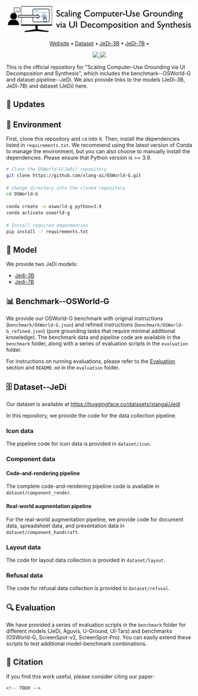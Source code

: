 <p align="center">
  <img src="banner.png" alt="Banner">
</p>

<p align="center">
  <a href="https://osworld-grounding.github.io/">Website</a> •
  <!-- <a href="https://arxiv.org/abs/2404.07972">Paper</a> • -->
  <a href="https://huggingface.co/datasets/xlangai/Jedi">Dataset</a> •
  <a href="https://huggingface.co/xlangai/Jedi-3B-1080p">JeDi-3B</a> •
  <a href="https://huggingface.co/xlangai/Jedi-7B-1080p">JeDi-7B</a> •
</p>

<p align="center">
    <a href="https://img.shields.io/badge/PRs-Welcome-red">
        <img src="https://img.shields.io/badge/PRs-Welcome-red">
    </a>
    <a href="https://img.shields.io/github/last-commit/xlang-ai/OSWorld-G?color=green">
        <img src="https://img.shields.io/github/last-commit/xlang-ai/OSWorld-G?color=green">
    </a>
    <!-- <a href="https://opensource.org/licenses/Apache-2.0">
        <img src="https://img.shields.io/badge/License-Apache%202.0-blue.svg">
    </a> -->
    <!-- <a href="https://badge.fury.io/py/desktop-env">
        <img src="https://badge.fury.io/py/desktop-env.svg">
    </a> -->
    <!-- <a href="https://pepy.tech/project/desktop-env">
        <img src="https://static.pepy.tech/badge/desktop-env">
    </a> -->
    <br/>
</p>

This is the official repository for "Scaling Computer-Use Grounding via UI Decomposition and Synthesis", which includes the benchmark--OSWorld-G and dataset pipeline--JeDi. We also provide links to the models (JeDi-3B, JeDi-7B) and dataset (JeDi) here.

## 📢 Updates
<!-- - 2025-05-04: Initial release of this README. -->

## 💾 Environment
First, clone this repository and `cd` into it. Then, install the dependencies listed in `requirements.txt`. We recommend using the latest version of Conda to manage the environment, but you can also choose to manually install the dependencies. Please ensure that Python version is >= 3.9.
```bash
# Clone the OSWorld-G(JeDi) repository
git clone https://github.com/xlang-ai/OSWorld-G.git

# Change directory into the cloned repository
cd OSWorld-G

conda create -n osworld-g python=3.9
conda activate osworld-g

# Install required dependencies
pip install -r requirements.txt
```

## 🤖 Model

We provide two JeDi models:
- [Jedi-3B](https://huggingface.co/xlangai/Jedi-3B-1080p)
- [Jedi-7B](https://huggingface.co/xlangai/Jedi-7B-1080p)

## 📊 Benchmark--OSWorld-G

We provide our OSWorld-G benchmark with original instructions (`benchmark/OSWorld-G.json`) and refined instructions (`benchmark/OSWorld-G_refined.json`) (pure grounding tasks that require minimal additional knowledge). The benchmark data and pipeline code are available in the `benchmark` folder, along with a series of evaluation scripts in the `evaluation` folder.

For instructions on running evaluations, please refer to the [Evaluation](#-evaluation) section and `README.md` in the `evaluation` folder.

## 🗄️ Dataset--JeDi

Our dataset is available at https://huggingface.co/datasets/xlangai/Jedi

In this repository, we provide the code for the data collection pipeline.

### Icon data

The pipeline code for icon data is provided in `dataset/icon`.

### Component data

#### Code-and-rendering pipeline

The complete code-and-rendering pipeline code is available in `dataset/component_render`.

#### Real-world augmentation pipeline

For the real-world augmentation pipeline, we provide code for document data, spreadsheet data, and presentation data in `dataset/component_handcraft`.

### Layout data

The code for layout data collection is provided in `dataset/layout`.

### Refusal data

The code for refusal data collection is provided in `dataset/refusal`.

## 🔍 Evaluation

We have provided a series of evaluation scripts in the `benchmark` folder for different models (JeDi, Aguvis, U-Ground, UI-Tars) and benchmarks (OSWorld-G, ScreenSpot-v2, ScreenSpot-Pro). You can easily extend these scripts to test additional model-benchmark combinations.

<!-- ## ❓ FAQ
TODO -->

## 📄 Citation
If you find this work useful, please consider citing our paper:
```
<!-- TODO -->
```